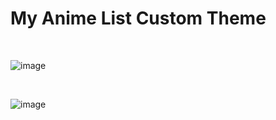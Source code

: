 # My Anime List Custom Theme
<br>

![image](https://user-images.githubusercontent.com/47408756/117759733-df113f80-b241-11eb-8739-24e8f22bce7a.png)

<br>

![image](https://user-images.githubusercontent.com/47408756/118545310-0bfab080-b774-11eb-9207-9eaa66a30b9f.png)
